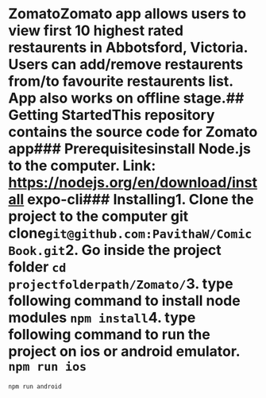 ZomatoZomato app allows users to view first 10 highest rated restaurents in Abbotsford, Victoria. Users can add/remove restaurents from/to favourite restaurents list. App also works on offline stage.\#\# Getting StartedThis repository contains the source code for Zomato app\#\#\# Prerequisitesinstall Node.js to the computer. Link: https://nodejs.org/en/download/install expo-cli\#\#\# Installing1. Clone the project to the computer git clone`git@github.com:PavithaW/ComicBook.git`2. Go inside the project folder `cd projectfolderpath/Zomato/`3. type following command to install node modules `npm install`4. type following command to run the project on ios or android emulator. `npm run ios`
=====================================================================================================================================================================================================================================================================================================================================================================================================================================================================================================================================================================================================================================================================================================================

`npm run android`
